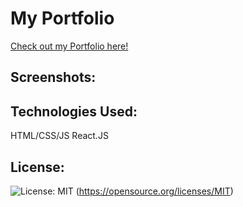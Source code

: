 # My Portfolio
  
  [Check out my Portfolio here!](https://nicouva.github.io/reactportfolio)
 

  ## Screenshots:

  ## Technologies Used:
  HTML/CSS/JS
  React.JS

  
  ## License: 
  ![License: MIT](https://img.shields.io/badge/License-MIT-yellow.svg)
  (https://opensource.org/licenses/MIT)
  
